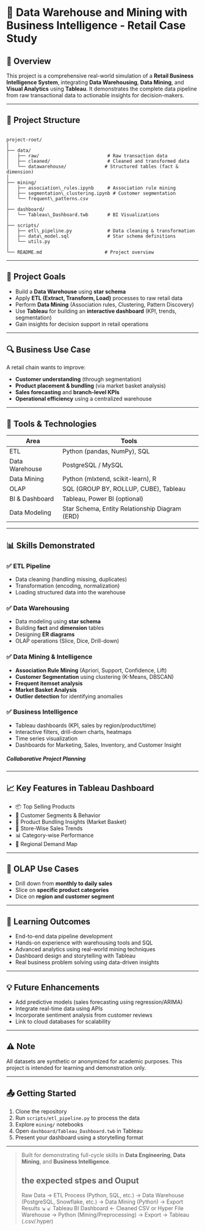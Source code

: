 # 🏢 Data Warehouse and Mining with Business Intelligence - Retail Case Study

## 📌 Overview

This project is a comprehensive real-world simulation of a **Retail Business Intelligence System**, integrating **Data Warehousing**, **Data Mining**, and **Visual Analytics** using **Tableau**. It demonstrates the complete data pipeline from raw transactional data to actionable insights for decision-makers.

---

## 📂 Project Structure

```

project-root/
│
├── data/
│   ├── raw/                         # Raw transaction data
│   ├── cleaned/                     # Cleaned and transformed data
│   └── datawarehouse/              # Structured tables (fact & dimension)
│
├── mining/
│   ├── association\_rules.ipynb     # Association rule mining
│   ├── segmentation\_clustering.ipynb # Customer segmentation
│   └── frequent\_patterns.csv
│
├── dashboard/
│   └── Tableau\_Dashboard.twb       # BI Visualizations
│
├── scripts/
│   ├── etl\_pipeline.py             # Data cleaning & transformation
│   ├── data\_model.sql              # Star schema definitions
│   └── utils.py
│
└── README.md                       # Project overview

```

---

## 🎯 Project Goals

- Build a **Data Warehouse** using **star schema**
- Apply **ETL (Extract, Transform, Load)** processes to raw retail data
- Perform **Data Mining** (Association rules, Clustering, Pattern Discovery)
- Use **Tableau** for building an **interactive dashboard** (KPI, trends, segmentation)
- Gain insights for decision support in retail operations

---

## 🔍 Business Use Case

A retail chain wants to improve:
- **Customer understanding** (through segmentation)
- **Product placement & bundling** (via market basket analysis)
- **Sales forecasting** and **branch-level KPIs**
- **Operational efficiency** using a centralized warehouse

---

## 🧰 Tools & Technologies

| Area | Tools |
|------|-------|
| ETL | Python (pandas, NumPy), SQL |
| Data Warehouse | PostgreSQL / MySQL |
| Data Mining | Python (mlxtend, scikit-learn), R |
| OLAP | SQL (GROUP BY, ROLLUP, CUBE), Tableau |
| BI & Dashboard | Tableau, Power BI (optional) |
| Data Modeling | Star Schema, Entity Relationship Diagram (ERD) |

---

## 📊 Skills Demonstrated
### ✅ ETL Pipeline
- Data cleaning (handling missing, duplicates)
- Transformation (encoding, normalization)
- Loading structured data into the warehouse

### ✅ Data Warehousing
- Data modeling using **star schema**
- Building **fact** and **dimension** tables
- Designing **ER diagrams**
- OLAP operations (Slice, Dice, Drill-down)

### ✅ Data Mining & Intelligence
- **Association Rule Mining** (Apriori, Support, Confidence, Lift)
- **Customer Segmentation** using clustering (K-Means, DBSCAN)
- **Frequent itemset analysis**
- **Market Basket Analysis**
- **Outlier detection** for identifying anomalies

### ✅ Business Intelligence
- Tableau dashboards (KPI, sales by region/product/time)
- Interactive filters, drill-down charts, heatmaps
- Time series visualization
- Dashboards for Marketing, Sales, Inventory, and Customer Insight
##### Collaborative Project Planning
---

## 📈 Key Features in Tableau Dashboard

- 📦 Top Selling Products
- 👥 Customer Segments & Behavior
- 🛒 Product Bundling Insights (Market Basket)
- 🏬 Store-Wise Sales Trends
- 📊 Category-wise Performance
- 📍 Regional Demand Map

---

## 🔄 OLAP Use Cases

- Drill down from **monthly to daily sales**
- Slice on **specific product categories**
- Dice on **region and customer segment**

---

## 📘 Learning Outcomes

- End-to-end data pipeline development
- Hands-on experience with warehousing tools and SQL
- Advanced analytics using real-world mining techniques
- Dashboard design and storytelling with Tableau
- Real business problem solving using data-driven insights

---

## 💡 Future Enhancements

- Add predictive models (sales forecasting using regression/ARIMA)
- Integrate real-time data using APIs
- Incorporate sentiment analysis from customer reviews
- Link to cloud databases for scalability

---

## ⚠️ Note

All datasets are synthetic or anonymized for academic purposes. This project is intended for learning and demonstration only.

---

## 📤 Getting Started

1. Clone the repository
2. Run `scripts/etl_pipeline.py` to process the data
3. Explore `mining/` notebooks
4. Open `dashboard/Tableau_Dashboard.twb` in Tableau
5. Present your dashboard using a storytelling format

---

> Built for demonstrating full-cycle skills in **Data Engineering**, **Data Mining**, and **Business Intelligence**.
> ## the expected stpes and  Ouput
> Raw Data → ETL Process (Python, SQL, etc.) → Data Warehouse (PostgreSQL, Snowflake, etc.)
          → Data Mining (Python) → Export Results
              ↘                             ↙
            Tableau BI Dashboard ← Cleaned CSV or Hyper File
Warehouse → Python (Mining/Preprocessing) → Export → Tableau (.csv/.hyper)

